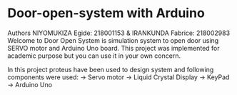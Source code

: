 # Door-open-system with Arduino
Authors NIYOMUKIZA Egide: 218001153 & IRANKUNDA Fabrice: 218002983
Welcome to Door Open System is simulation system to open door using SERVO motor and Arduino Uno board.
This project was implemented for academic purpose but you can use it in your own concern.

In this project proteus have been used to design system and following components were used:
  -> Servo motor
  -> Liquid Crystal Display
  -> KeyPad
  -> Arduino Uno
